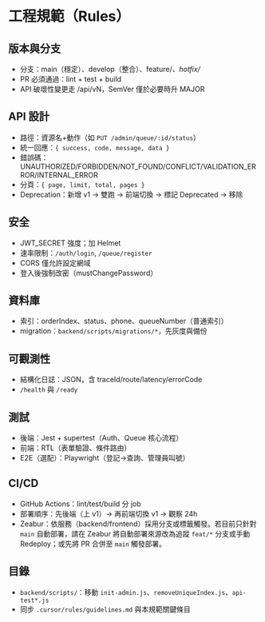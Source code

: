 # 工程規範（Rules）

## 版本與分支
- 分支：main（穩定）、develop（整合）、feature/*、hotfix/*
- PR 必須通過：lint + test + build
- API 破壞性變更走 /api/vN，SemVer 僅於必要時升 MAJOR

## API 設計
- 路徑：資源名+動作（如 `PUT /admin/queue/:id/status`）
- 統一回應：`{ success, code, message, data }`
- 錯誤碼：UNAUTHORIZED/FORBIDDEN/NOT_FOUND/CONFLICT/VALIDATION_ERROR/INTERNAL_ERROR
- 分頁：`{ page, limit, total, pages }`
- Deprecation：新增 v1 → 雙跑 → 前端切換 → 標記 Deprecated → 移除

## 安全
- JWT_SECRET 強度；加 Helmet
- 速率限制：`/auth/login`, `/queue/register`
- CORS 僅允許設定網域
- 登入後強制改密（mustChangePassword）

## 資料庫
- 索引：orderIndex、status、phone、queueNumber（普通索引）
- migration：`backend/scripts/migrations/*`，先灰度與備份

## 可觀測性
- 結構化日誌：JSON，含 traceId/route/latency/errorCode
- `/health` 與 `/ready`

## 測試
- 後端：Jest + supertest（Auth、Queue 核心流程）
- 前端：RTL（表單驗證、條件路由）
- E2E（選配）：Playwright（登記→查詢、管理員叫號）

## CI/CD
- GitHub Actions：lint/test/build 分 job
- 部署順序：先後端（上 v1）→ 再前端切換 v1 → 觀察 24h
- Zeabur：依服務（backend/frontend）採用分支或標籤觸發。若目前只針對 `main` 自動部署，請在 Zeabur 將自動部署來源改為追蹤 `feat/*` 分支或手動 Redeploy；或先將 PR 合併至 `main` 觸發部署。

## 目錄
- `backend/scripts/`：移動 `init-admin.js`、`removeUniqueIndex.js`、`api-test*.js`
- 同步 `.cursor/rules/guidelines.md` 與本規範關鍵條目

